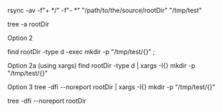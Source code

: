 rsync -av -f"+ */" -f"- *" "/path/to/the/source/rootDir" "/tmp/test"

tree -a rootDir 


Option 2 

find rootDir -type d -exec mkdir -p "/tmp/test/{}" \;

Option 2a (using xargs)
find rootDir -type d | xargs -I{} mkdir -p "/tmp/test/{}"


Option 3 
tree -dfi --noreport rootDir | xargs -I{} mkdir -p "/tmp/test/{}"

tree -dfi --noreport rootDir

